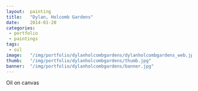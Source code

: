 ```yaml
---
layout:  painting
title:   "Dylan, Holcomb Gardens"
date:    2014-01-20
categories:
 - portfolio
 - paintings
tags:
 - oil
image:   "/img/portfolio/dylanholcombgardens/dylanholcombgardens_web.jpg"
thumb:   "/img/portfolio/dylanholcombgardens/thumb.jpg"
banner:  "/img/portfolio/dylanholcombgardens/banner.jpg"
---
```


Oil on canvas